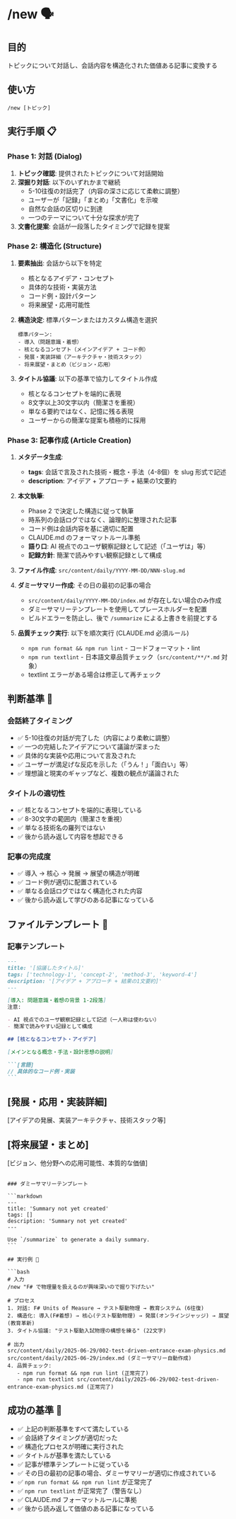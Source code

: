 # /new 🗣️

## 目的

トピックについて対話し、会話内容を構造化された価値ある記事に変換する

## 使い方

`/new [トピック]`

## 実行手順 📋

### Phase 1: 対話 (Dialog)

1. **トピック確認**: 提供されたトピックについて対話開始
2. **深掘り対話**: 以下のいずれかまで継続
   - 5-10往復の対話完了（内容の深さに応じて柔軟に調整）
   - ユーザーが「記録」「まとめ」「文書化」を示唆
   - 自然な会話の区切りに到達
   - 一つのテーマについて十分な探求が完了
3. **文書化提案**: 会話が一段落したタイミングで記録を提案

### Phase 2: 構造化 (Structure)

1. **要素抽出**: 会話から以下を特定

   - 核となるアイデア・コンセプト
   - 具体的な技術・実装方法
   - コード例・設計パターン
   - 将来展望・応用可能性

2. **構造決定**: 標準パターンまたはカスタム構造を選択

   ```
   標準パターン:
   - 導入（問題意識・着想）
   - 核となるコンセプト（メインアイデア + コード例）
   - 発展・実装詳細（アーキテクチャ・技術スタック）
   - 将来展望・まとめ（ビジョン・応用）
   ```

3. **タイトル協議**: 以下の基準で協力してタイトル作成
   - 核となるコンセプトを端的に表現
   - 8文字以上30文字以内（簡潔さを重視）
   - 単なる要約ではなく、記憶に残る表現
   - ユーザーからの簡潔な提案も積極的に採用

### Phase 3: 記事作成 (Article Creation)

1. **メタデータ生成**:

   - **tags**: 会話で言及された技術・概念・手法（4-8個）を slug 形式で記述
   - **description**: アイデア + アプローチ + 結果の1文要約

2. **本文執筆**:

   - Phase 2 で決定した構造に従って執筆
   - 時系列の会話ログではなく、論理的に整理された記事
   - コード例は会話内容を基に適切に配置
   - CLAUDE.md のフォーマットルール準拠
   - **語り口**: AI 視点でのユーザ観察記録として記述（「ユーザは」等）
   - **記録方針**: 簡潔で読みやすい観察記録として構成

3. **ファイル作成**: `src/content/daily/YYYY-MM-DD/NNN-slug.md`

4. **ダミーサマリー作成**: その日の最初の記事の場合

   - `src/content/daily/YYYY-MM-DD/index.md` が存在しない場合のみ作成
   - ダミーサマリーテンプレートを使用してプレースホルダーを配置
   - ビルドエラーを防止し、後で `/summarize` による上書きを前提とする

5. **品質チェック実行**: 以下を順次実行 (CLAUDE.md 必須ルール)
   - `npm run format && npm run lint` - コードフォーマット・lint
   - `npm run textlint` - 日本語文章品質チェック（`src/content/**/*.md` 対象）
   - textlint エラーがある場合は修正して再チェック

## 判断基準 🎯

### 会話終了タイミング

- ✅ 5-10往復の対話が完了した（内容により柔軟に調整）
- ✅ 一つの完結したアイデアについて議論が深まった
- ✅ 具体的な実装や応用について言及された
- ✅ ユーザーが満足げな反応を示した（「うん！」「面白い」等）
- ✅ 理想論と現実のギャップなど、複数の観点が議論された

### タイトルの適切性

- ✅ 核となるコンセプトを端的に表現している
- ✅ 8-30文字の範囲内（簡潔さを重視）
- ✅ 単なる技術名の羅列ではない
- ✅ 後から読み返して内容を想起できる

### 記事の完成度

- ✅ 導入 → 核心 → 発展 → 展望の構造が明確
- ✅ コード例が適切に配置されている
- ✅ 単なる会話ログではなく構造化された内容
- ✅ 後から読み返して学びのある記事になっている

## ファイルテンプレート 📄

### 記事テンプレート

````markdown
---
title: '[協議したタイトル]'
tags: ['technology-1', 'concept-2', 'method-3', 'keyword-4']
description: '[アイデア + アプローチ + 結果の1文要約]'
---

[導入: 問題意識・着想の背景 1-2段落]
注意:

- AI 視点でのユーザ観察記録として記述（一人称は使わない）
- 簡潔で読みやすい記録として構成

## [核となるコンセプト・アイデア]

[メインとなる概念・手法・設計思想の説明]

```[言語]
// 具体的なコード例・実装
```
````

## [発展・応用・実装詳細]

[アイデアの発展、実装アーキテクチャ、技術スタック等]

## [将来展望・まとめ]

[ビジョン、他分野への応用可能性、本質的な価値]

````

### ダミーサマリーテンプレート

```markdown
---
title: 'Summary not yet created'
tags: []
description: 'Summary not yet created'
---

Use `/summarize` to generate a daily summary.
```

## 実行例 💫

```bash
# 入力
/new "F# で物理量を扱えるのが興味深いので掘り下げたい"

# プロセス
1. 対話: F# Units of Measure → テスト駆動物理 → 教育システム (6往復)
2. 構造化: 導入(F#着想) → 核心(テスト駆動物理) → 発展(オンラインジャッジ) → 展望(教育革新)
3. タイトル協議: "テスト駆動入試物理の構想を練る" (22文字)

# 出力
src/content/daily/2025-06-29/002-test-driven-entrance-exam-physics.md
src/content/daily/2025-06-29/index.md (ダミーサマリー自動作成)
4. 品質チェック:
   - npm run format && npm run lint (正常完了)
   - npm run textlint src/content/daily/2025-06-29/002-test-driven-entrance-exam-physics.md (正常完了)
````

## 成功の基準 🎯

- ✅ 上記の判断基準をすべて満たしている
- ✅ 会話終了タイミングが適切だった
- ✅ 構造化プロセスが明確に実行された
- ✅ タイトルが基準を満たしている
- ✅ 記事が標準テンプレートに従っている
- ✅ その日の最初の記事の場合、ダミーサマリーが適切に作成されている
- ✅ `npm run format && npm run lint` が正常完了
- ✅ `npm run textlint` が正常完了（警告なし）
- ✅ CLAUDE.md フォーマットルールに準拠
- ✅ 後から読み返して価値のある記事になっている
